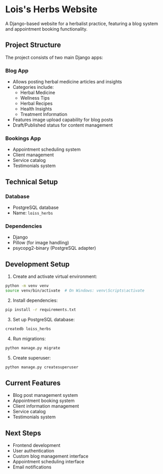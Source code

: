 # Lois's Herbs Website

A Django-based website for a herbalist practice, featuring a blog system and appointment booking functionality.

## Project Structure

The project consists of two main Django apps:

### Blog App
- Allows posting herbal medicine articles and insights
- Categories include:
  - Herbal Medicine
  - Wellness Tips
  - Herbal Recipes
  - Health Insights
  - Treatment Information
- Features image upload capability for blog posts
- Draft/Published status for content management

### Bookings App
- Appointment scheduling system
- Client management
- Service catalog
- Testimonials system

## Technical Setup

### Database
- PostgreSQL database
- Name: `loiss_herbs`

### Dependencies
- Django
- Pillow (for image handling)
- psycopg2-binary (PostgreSQL adapter)

## Development Setup

1. Create and activate virtual environment:
```bash
python -m venv venv
source venv/bin/activate  # On Windows: venv\Scripts\activate
```

2. Install dependencies:
```bash
pip install -r requirements.txt
```

3. Set up PostgreSQL database:
```bash
createdb loiss_herbs
```

4. Run migrations:
```bash
python manage.py migrate
```

5. Create superuser:
```bash
python manage.py createsuperuser
```

## Current Features
- Blog post management system
- Appointment booking system
- Client information management
- Service catalog
- Testimonials system

## Next Steps
- Frontend development
- User authentication
- Custom blog management interface
- Appointment scheduling interface
- Email notifications
